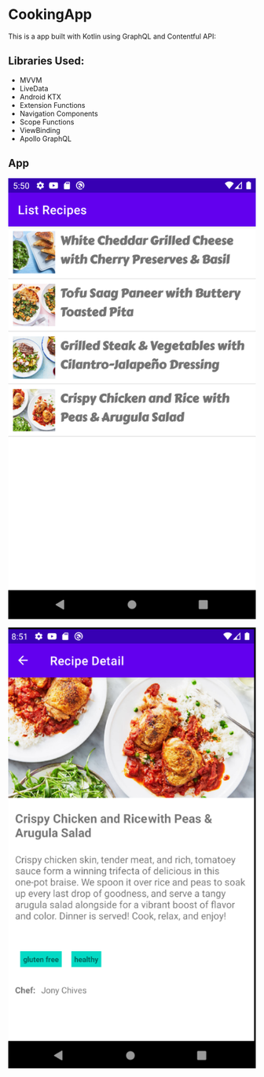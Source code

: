 # CookingApp

This is a app built with Kotlin using GraphQL and Contentful API:

## Libraries Used:

- MVVM
- LiveData
- Android KTX
- Extension Functions
- Navigation Components
- Scope Functions
- ViewBinding
- Apollo GraphQL


## App


![Welcome CookingApp](screenshots/list_recipes.png)

![Welcome CookingApp](screenshots/detail_recipe.png)
